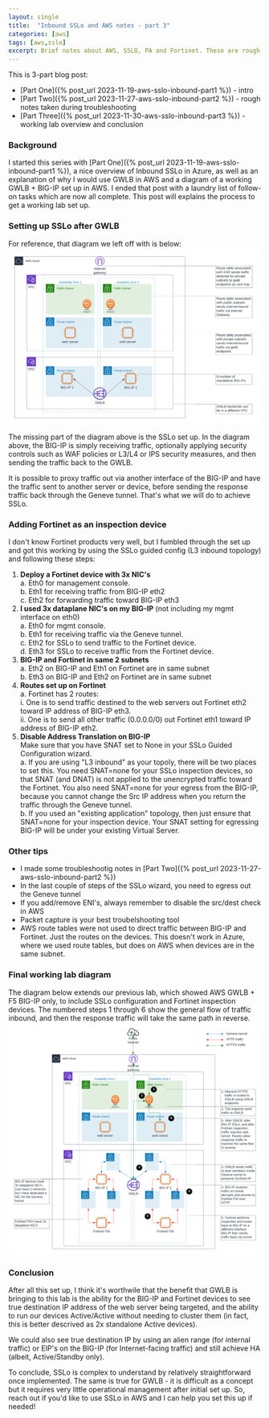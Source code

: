 ```yaml
---
layout: single
title:  "Inbound SSLo and AWS notes - part 3"
categories: [aws]
tags: [aws,sslo]
excerpt: Brief notes about AWS, SSLO, PA and Fortinet. These are rough notes I made during my first successful deployment of SSLo in AWS using GWLB and Fortinet.
---
```

This is 3-part blog post:
* [Part One]({% post_url 2023-11-19-aws-sslo-inbound-part1 %}) - intro 
* [Part Two]({% post_url 2023-11-27-aws-sslo-inbound-part2 %}) - rough notes taken during troubleshooting
* [Part Three]({% post_url 2023-11-30-aws-sslo-inbound-part3 %}) - working lab overview and conclusion

### Background
<!-- begin_excerpt -->
I started this series with [Part One]({% post_url 2023-11-19-aws-sslo-inbound-part1 %}), a nice overview of Inbound SSLo in Azure, as well as an explanation of why I would use GWLB in AWS and a diagram of a working GWLB + BIG-IP set up in AWS. I ended that post with a laundry list of follow-on tasks which are now all complete. This post will explains the process to get a working lab set up.

<!-- end_excerpt -->
### Setting up SSLo after GWLB
For reference, that diagram we left off with is below:
![AWS SSLo inbound](/assets/AWS-SSLo-inbound-1.png)

The missing part of the diagram above is the SSLo set up. In the diagram above, the BIG-IP is simply receiving traffic, optionally applying security controls such as WAF policies or L3/L4 or IPS security measures, and then sending the traffic back to the GWLB.

It is possible to proxy traffic out via another interface of the BIG-IP and have the traffic sent to another server or device, before sending the response traffic back through the Geneve tunnel. That's what we will do to achieve SSLo.

### Adding Fortinet as an inspection device
I don't know Fortinet products very well, but I fumbled through the set up and got this working by using the SSLo guided config (L3 inbound topology) and following these steps:
1. **Deploy a Fortinet device with 3x  NIC's**<br/>
   a. Eth0 for management console.<br/>
   b. Eth1 for receiving traffic from BIG-IP eth2<br/>
   c. Eth2 for forwarding traffic toward BIG-IP eth3
2. **I used 3x dataplane NIC's on my BIG-IP** (not including my mgmt interface on eth0)<br/>
   a. Eth0 for mgmt console.<br/>
   b. Eth1 for receiving traffic via the Geneve tunnel.<br/>
   c. Eth2 for SSLo to send traffic to the Fortinet device.<br/>
   d. Eth3 for SSLo to receive traffic from the Fortinet device.
3. **BIG-IP and Fortinet in same 2 subnets** <br/>
   a. Eth2 on BIG-IP and Eth1 on Fortinet are in same subnet<br/>
   b. Eth3 on BIG-IP and Eth2 on Fortinet are in same subnet<br/>
4. **Routes set up on Fortinet**<br/>
   a. Fortinet has 2 routes:<br/>
       i. One is to send traffic destined to the web servers out Fortinet eth2 toward IP address of BIG-IP eth3.<br/>
       ii. One is to send all other traffic (0.0.0.0/0) out Fortinet eth1 toward IP address of BIG-IP eth2.<br/>
5. **Disable Address Translation on BIG-IP**<br/>
    Make sure that you have SNAT set to None in your SSLo Guided Configuration wizard.<br/>
    a. If you are using "L3 inbound" as your topoly, there will be two places to set this. You need SNAT=none for your SSLo inspection devices, so that SNAT (and DNAT) is not applied to the unencrypted traffic toward the Fortinet. You also need SNAT=none for your egress from the BIG-IP, because you cannot change the Src IP address when you return the traffic through the Geneve tunnel.<br/>
    b. If you used an "existing application" topology, then just ensure that SNAT=none for your inspection device. Your SNAT setting for egressing BIG-IP will be under your existing Virtual Server.

### Other tips
* I made some troubleshootig notes in [Part Two]({% post_url 2023-11-27-aws-sslo-inbound-part2 %})
* In the last couple of steps of the SSLo wizard, you need to egress out the Geneve tunnel
* If you add/remove ENI's, always remember to disable the src/dest check in AWS
* Packet capture is your best troubelshooting tool
* AWS route tables were not used to direct traffic between BIG-IP and Fortinet. Just the routes on the devices. This doesn't work in Azure, where we used route tables, but does on AWS when devices are in the same subnet.

### Final working lab diagram
The diagram below extends our previous lab, which showed AWS GWLB + F5 BIG-IP only, to include SSLo configuration and Fortinet inspection devices. The numbered steps 1 through 6 show the general flow of traffic inbound, and then the response traffic will take the same path in reverse.
![AWS SSLo inbound](/assets/AWS-SSLo-inbound-2.png)

### Conclusion
After all this set up, I think it's worthwile that the benefit that GWLB is bringing to this lab is the ability for the BIG-IP and Fortinet devices to see true destination IP address of the web server being targeted, and the ability to run our devices Active/Active without needing to cluster them (in fact, this is better descrived as 2x standalone Active devices).

We could also see true destination IP by using an alien range (for internal traffic) or EIP's on the BIG-IP (for Internet-facing traffic) and still achieve HA (albeit, Active/Standby only).

To conclude, SSLo is complex to understand by relatively straightforward once implemented. The same is true for GWLB - it is difficult as a concept but it requires very little operational management after initial set up. So, reach out if you'd like to use SSLo in AWS and I can help you set this up if needed!
